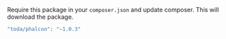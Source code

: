 Require this package in your `composer.json` and update composer. This will download the package.

```php
"toda/phalcon": "~1.0.3"
```
